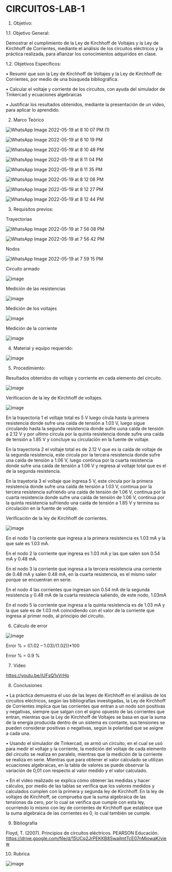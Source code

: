 # CIRCUITOS-LAB-1
1. Objetivo:

  1.1. Objetivo General:
  
Demostrar el cumplimiento de la Ley de Kirchhoff de Voltajes y la Ley de Kirchhoff de Corrientes, mediante el análisis de los circuitos eléctricos y la práctica realizada, para afianzar los conocimientos adquiridos en clase.
  
  1.2. Objetivos Específicos: 
  
•	Resumir que son la Ley de Kirchhoff de Voltajes y la Ley de Kirchhoff de Corrientes, por medio de una búsqueda bibliográfica.

•	Calcular el voltaje y corriente de los circuitos, con ayuda del simulador de Tinkercad y ecuaciones algebraicas

•	Justificar los resultados obtenidos, mediante la presentación de un video, para aplicar lo aprendido.

2. Marco Teórico

![WhatsApp Image 2022-05-19 at 8 10 07 PM (1)](https://user-images.githubusercontent.com/94011974/169429189-edda3e25-799a-4709-951a-da05cb9a91da.jpeg)

![WhatsApp Image 2022-05-19 at 8 10 19 PM](https://user-images.githubusercontent.com/94011974/169429203-7fe27532-f615-4428-8aab-fcc888b864a3.jpeg)

![WhatsApp Image 2022-05-19 at 8 10 48 PM](https://user-images.githubusercontent.com/94011974/169429220-3b600736-614c-4109-abda-298d0d503940.jpeg)

![WhatsApp Image 2022-05-19 at 8 11 04 PM](https://user-images.githubusercontent.com/94011974/169429233-22ad6e88-1f5a-4474-8e87-d0155d33afec.jpeg)

![WhatsApp Image 2022-05-19 at 8 11 35 PM](https://user-images.githubusercontent.com/94011974/169429244-1f9cf30d-eb3d-4f7f-b13d-3bed78af827a.jpeg)

![WhatsApp Image 2022-05-19 at 8 12 08 PM](https://user-images.githubusercontent.com/94011974/169429315-bd7227f0-d67e-4e6d-a510-8c951a194af5.jpeg)

![WhatsApp Image 2022-05-19 at 8 12 27 PM](https://user-images.githubusercontent.com/94011974/169429319-8df10f70-3d41-45f7-9255-830c6cec6886.jpeg)

![WhatsApp Image 2022-05-19 at 8 12 44 PM](https://user-images.githubusercontent.com/94011974/169429336-30002f06-3570-4ed3-b0e1-dde6f7c758bc.jpeg)  

3. Requisitos previos:

Trayectorias

 ![WhatsApp Image 2022-05-19 at 7 56 08 PM](https://user-images.githubusercontent.com/94011974/169439322-c48ba8bb-8f0e-41d1-bb35-6b7660fdaec8.jpeg)

![WhatsApp Image 2022-05-19 at 7 56 42 PM](https://user-images.githubusercontent.com/94011974/169439346-b385e4cd-f70d-4930-b701-e1383bbb0a4c.jpeg)

Nodos

![WhatsApp Image 2022-05-19 at 7 59 15 PM](https://user-images.githubusercontent.com/94011974/169439614-86212295-3541-4264-88ab-eeed376bb220.jpeg)
 
Circuito armado

![image](https://user-images.githubusercontent.com/94011974/169407513-59f2d2cd-f38d-43ba-b715-d83120a8d3c4.png)

Medición de las resistencias

![image](https://user-images.githubusercontent.com/94011974/169407541-bf0aec9d-df2b-43c8-b25c-dde7429270ce.png)

Medición de los voltajes

![image](https://user-images.githubusercontent.com/94011974/169407575-ebe6474a-ccd3-49c0-a783-4bbbb01e24ae.png)

Medición de la corriente

![image](https://user-images.githubusercontent.com/94011974/169407603-08eea5c4-3cb7-4266-b169-d3563254840d.png)

4. Material y equipo requerido:

![image](https://user-images.githubusercontent.com/94011974/141411255-f92099e8-51a4-40db-aca9-3cde71b3ada0.png)

5. Procedimiento:

Resultados obtenidos de voltaje y corriente en cada elemento del circuito.

![image](https://user-images.githubusercontent.com/94011974/169407649-e7dcd41f-31d3-4fe3-9b77-eb9420f36105.png)

Verificacion de la ley de Kirchhoff de voltajes.

![image](https://user-images.githubusercontent.com/94011974/169407673-a7ecb0dd-8939-421d-a0ff-73160e88e43b.png)

En la trayectoria 1 el voltaje total es 5 V luego cirula hasta la primera resistencia donde sufre una caída de tensión a 1.03 V, luego sigue circulando hasta la segunda resistencia donde sufre uuna caída de tensión a 2.12 V y por ultimo circula por la quinta resistencia donde sufre una caída de tensión a 1.85 V y concluye su circulación en la fuente de voltaje.

En la trayectoria 2 el voltaje total es de 2.12 V que es la caída de voltaje de la segunda resistencia, este circula por la tercera resistencia donde sufre una caída de tensión a 1.06 V, luego continua por la cuarta resistencia donde sufre una caída de tensión a 1.06 V y regresa al voltaje total que es el de la segunda resistencia.

En la trayetoria 3 el voltaje que ingresa 5 V, este circula por la primera resistencia donde sufre una caída de tensión a 1.03 V, continua por la tercera resistencia sufriendo una caída de tensión de 1.06 V, continua por la cuarta resistencia donde sufre una caída de tensión de 1.06 V, continua por la quinta resistencia sufriendo una caída de tensión a 1.85 V y termina su circulación en la fuente de voltaje.

Verificaciòn de la ley de Kirchhoff de corrientes.

![image](https://user-images.githubusercontent.com/94011974/169407703-1328eacd-033b-4ed9-bdab-c6bc553e67aa.png)

En el nodo 1 la corriente que ingresa a la primera resistencia es 1.03 mA y la que sale es 1.03 mA.

En el nodo 2 la corriente que ingresa es 1.03 mA y las que salen son 0.54 mA y 0.48 mA.

En el nodo 3 la corriente que ingresa a la tercera resistencia una corriente de 0.48 mA y salen 0.48 mA, en la cuarta resistencia, es el mismo valor porque se encuentran en serie. 

En el nodo 4 las corrientes que ingresan son 0.54 mA de la segunda resistencia y 0.48 mA de la cuarta resistecia saliendo, de este nodo, 1.03mA

En el nodo 5 la corriente que ingresa a la quinta resistencia es de 1.03 mA y la que sale es de 1.03 mA coincidiendo con el valor de la corriente que ingresa al primer nodo, al principio del circuito.

6. Cálculo de error

![image](https://user-images.githubusercontent.com/94011974/170057592-12d7c136-22cd-4cac-9532-0e92eb81f1b9.png)

Error % = ((1.02 – 1.03)/(1.02))*100

Error % = 0.9 %

7.  Video

https://youtu.be/jUFsQ1vVrHo

8. Conclusiones

•	La práctica demuestra el uso de las leyes de Kirchhoff en el análisis de los circuitos eléctricos, según las bibliografías investigadas, la Ley de Kirchhoff de Corrientes implica que las corrientes que entran a un nodo son positivas y negativas, siempre que salgan con el signo opuesto de las corrientes que entran, mientras que la Ley de Kirchhoff de Voltajes se basa en que la suma de la energía producida dentro de un sistema es contante, sus tensiones se pueden considerar positivas o negativas, según la polaridad que se asigne a cada una. 

•	Usando el simulador de Tinkercad, se armó un circuito, en el cual se usó para medir el voltaje y la corriente, la medición del voltaje de cada elemento del circuito se realiza en paralelo, mientras que la medición de la corriente se realiza en serie. Mientras que para obtener el valor calculado se utilizan ecuaciones algebraicas, en la tabla de valores se puede observar la variación de 0,01 con respecto al valor medido y el valor calculado. 

•	En el video realizado se explica cómo obtener las medidas y hacer cálculos, por medio de las tablas se verifica que los valores medidos y calculados cumplen con la primera y segunda ley de Kirchhoff. En la ley de voltajes de Kirchhoff, se comprueba que la suma algebraica de las tensionas da cero, por lo cual se verifica que cumple con esta ley, ocurriendo lo mismo con ley de corrientes de Kirchhoff que establece que la suma algebraica de las corrientes es 0, lo cual también se cumple. 

9. Bibliografía

Floyd, T. (2007). Principios de circuitos eléctricos. PEARSON Educación. https://drive.google.com/file/d/15UCq2JrPEKKB8SwajlmtTcE07nMiowaK/view

10. Rubrica

![image](https://user-images.githubusercontent.com/94011974/169427061-265123c2-f557-4b9a-9ef6-5a545e89aff2.png)


